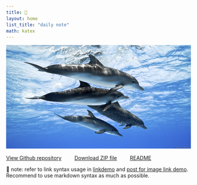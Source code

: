```yaml
---
title: 🏡
layout: home
list_title: "daily note"
math: katex
---
```


<p align=left>
<img width=600 style="float:none" src="./assets/images/dolphin.jpg" /> </p>

[View Github repository](https://github.com/jeffatoptics/jeff-minima)  &nbsp; &nbsp; &nbsp; &nbsp; [Download ZIP file](https://github.com/jeffatoptics/jeff-minima/archive/refs/heads/master.zip) &nbsp; &nbsp; &nbsp; &nbsp; [README](README.md)

📃 note:  refer to link syntax usage in [linkdemo](linkdemo.md) and [post for image link demo](./_posts/2022-03-27-this-post-for-image-link-demo.md). Recommend to use markdown syntax as much as possible.

<!-- <ul>
  {% for post in site.posts %}
    <li>
      <a href="{{ site.baseurl }}{{ post.url }}">{{ post.title }}</a>
      {{ post.excerpt }}
    </li>
  {% endfor %}
</ul>  -->